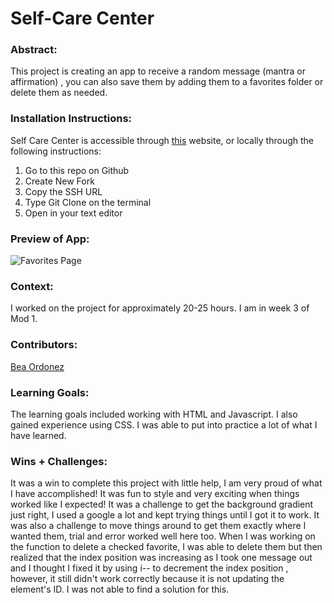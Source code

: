 
# Self-Care Center 

### Abstract:
This project is creating an app to receive a random message (mantra or affirmation) , you can also save them by adding them to a favorites folder or delete them as needed.

### Installation Instructions:
Self Care Center is accessible through [this](https://bea-ordonez.github.io/self-care-center/) website, or locally through the following instructions:

1. Go to this repo on Github
2. Create New Fork
3. Copy the SSH URL 
4. Type Git Clone on the terminal
5. Open in your text editor

### Preview of App:
![Favorites Page](https://user-images.githubusercontent.com/116661385/208282062-7cdcb951-1fcd-4946-965b-d2cb5dab5339.png)

### Context:
 I worked on the project for approximately 20-25 hours. I am in week 3 of Mod 1.

### Contributors:
[Bea Ordonez](https://github.com/bea-ordonez)

### Learning Goals:
The learning goals included working with HTML and Javascript. I also gained experience using CSS. I was able to put into practice a lot of what I have learned. 

### Wins + Challenges:
It was a win to complete this project with little help, I am very proud of what I have accomplished! It was fun to style and very exciting when things worked like I expected! It was a challenge to get the background gradient just right, I used a google a lot and kept trying things until I got it to work. It was also a challenge to move things around to get them exactly where I wanted them, trial and error worked well here too. When I was working on the function to delete a checked favorite, I was able to delete them but then realized that the index position was increasing as I took one message out and I thought I fixed it by using i-- to decrement the index position , however, it still didn't work correctly because it is not updating the element's ID. I was not able to find a solution for this. 
